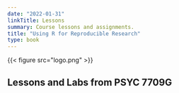 ```yaml
---
date: "2022-01-31"
linkTitle: Lessons
summary: Course lessons and assignments.
title: "Using R for Reproducible Research"
type: book
---
```


{{< figure src="logo.png" >}}

## Lessons and Labs from PSYC 7709G